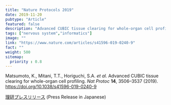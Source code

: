 ```yaml
---
title: "Nature Protocols 2019"
date: 2019-11-20
pubtype: "Article"
featured: false
description: "Advanced CUBIC tissue clearing for whole-organ cell profiling"
tags: ["nervous system","informatics"]
image: ""
link: "https://www.nature.com/articles/s41596-019-0240-9"
fact: ""
weight: 500
sitemap:
  priority : 0.8
---
```


Matsumoto, K., Mitani, T.T., Horiguchi, S.A. _et al._ Advanced CUBIC tissue clearing for whole-organ cell profiling. _Nat Protoc_ **14**, 3506–3537 (2019). https://doi.org/10.1038/s41596-019-0240-9

[理研プレスリリース](https://www.riken.jp/press/2019/20191213_1/index.html)
(Press Release in Japanese)
